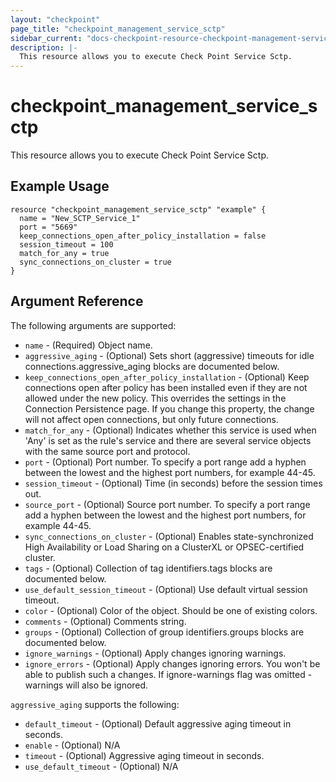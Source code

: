 ```yaml
---
layout: "checkpoint"
page_title: "checkpoint_management_service_sctp"
sidebar_current: "docs-checkpoint-resource-checkpoint-management-service-sctp"
description: |-
  This resource allows you to execute Check Point Service Sctp.
---
```


# checkpoint_management_service_sctp

This resource allows you to execute Check Point Service Sctp.

## Example Usage


```hcl
resource "checkpoint_management_service_sctp" "example" {
  name = "New_SCTP_Service_1"
  port = "5669"
  keep_connections_open_after_policy_installation = false
  session_timeout = 100
  match_for_any = true
  sync_connections_on_cluster = true
}
```

## Argument Reference

The following arguments are supported:

* `name` - (Required) Object name. 
* `aggressive_aging` - (Optional) Sets short (aggressive) timeouts for idle connections.aggressive_aging blocks are documented below.
* `keep_connections_open_after_policy_installation` - (Optional) Keep connections open after policy has been installed even if they are not allowed under the new policy. This overrides the settings in the Connection Persistence page. If you change this property, the change will not affect open connections, but only future connections. 
* `match_for_any` - (Optional) Indicates whether this service is used when 'Any' is set as the rule's service and there are several service objects with the same source port and protocol. 
* `port` - (Optional) Port number. To specify a port range add a hyphen between the lowest and the highest port numbers, for example 44-45. 
* `session_timeout` - (Optional) Time (in seconds) before the session times out. 
* `source_port` - (Optional) Source port number. To specify a port range add a hyphen between the lowest and the highest port numbers, for example 44-45. 
* `sync_connections_on_cluster` - (Optional) Enables state-synchronized High Availability or Load Sharing on a ClusterXL or OPSEC-certified cluster. 
* `tags` - (Optional) Collection of tag identifiers.tags blocks are documented below.
* `use_default_session_timeout` - (Optional) Use default virtual session timeout. 
* `color` - (Optional) Color of the object. Should be one of existing colors. 
* `comments` - (Optional) Comments string. 
* `groups` - (Optional) Collection of group identifiers.groups blocks are documented below.
* `ignore_warnings` - (Optional) Apply changes ignoring warnings. 
* `ignore_errors` - (Optional) Apply changes ignoring errors. You won't be able to publish such a changes. If ignore-warnings flag was omitted - warnings will also be ignored. 


`aggressive_aging` supports the following:

* `default_timeout` - (Optional) Default aggressive aging timeout in seconds. 
* `enable` - (Optional) N/A 
* `timeout` - (Optional) Aggressive aging timeout in seconds. 
* `use_default_timeout` - (Optional) N/A 
